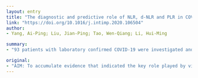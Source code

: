 ```yaml
---
layout: entry
title: "The diagnostic and predictive role of NLR, d-NLR and PLR in COVID-19 patients"
link: "https://doi.org/10.1016/j.intimp.2020.106504"
author:
- Yang, Ai-Ping; Liu, Jian-Ping; Tao, Wen-Qiang; Li, Hui-Ming

summary:
- "93 patients with laboratory confirmed COVID-19 were investigated and compared. Age, neutrophil(NEU)-to-lymphocyte ratio (LYM) ratio (NLR) and lymphocyte-monocyte ratio were investigated. The median age was 46.4 years old, and 37cases were females. Fever (83.8%) and cough were the two most common symptoms. Elevated NLR and age were significantly associated with illness severity. NLR exhibited the largest area under the curve at 0."

original:
- "AIM: To accumulate evidence that indicated the key role played by virus-triggered inflammation in the 2019-novel coronavirus disease (COVID-19) which emerged in Wuhan City and rapidly spread throughout China. METHODS: Age, neutrophil(NEU)-to-lymphocyte (LYM) ratio (NLR), lymphocyte-to-monocyte (MON) ratio, platelet-to-lymphocyte ratio (PLR), and C-reactive protein (CRP) of 93 patients with laboratory confirmed COVID-19 were investigated and compared. The receiver operating characteristic curve was applied to determine the thresholds for five bio-markers, and their prognostic values were assessed via the Kaplan-Meier curve and multivariate COX regression models. RESULTS: The median age was 46.4 years old, and 37cases were females. A total of 27.8% of patients had been to Wuhan, and 73.1% had contacted with people from Wuhan. Fever (83.8%) and cough (70.9%) were the two most common symptoms. Elevated NLR and age were significantly associated with illness severity. The binary logistic analysis identified elevated NLR (hazard risk [HR] 2.46, 95% confidence interval [CI] 1.98-4.57) and age (HR 2.52, 95% CI 1.65-4.83) as independent factors for poor clinical outcome of COVID-19. NLR exhibited the largest area under the curve at 0.841, with the highest specificity (63.6%) and sensitivity (88%). CONCLUSIONS: Elevated age and NLR can be considered independent biomarkers for indicating poor clinical outcomes."
---
```


